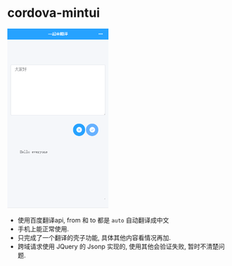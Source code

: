 # cordova-mintui

<div align="left">
<img width="230" src="./images/ui.png" alt="首页">
</div>

 * 使用百度翻译api, from 和 to 都是 `auto` 自动翻译成中文
 * 手机上能正常使用.
 * 只完成了一个翻译的壳子功能, 具体其他内容看情况再加.
 * 跨域请求使用 JQuery 的 Jsonp 实现的, 使用其他会验证失败, 暂时不清楚问题.